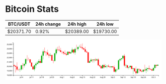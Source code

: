 # Bitcoin Stats

BTC/USDT|24h change|24h high|24h low|
|---|---|---|---|
|$20371.70|0.92%|$20389.00|$19730.00|

<img src="./chart.svg">
